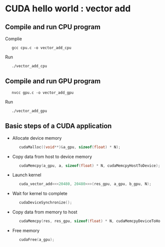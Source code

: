 # CUDA hello world : vector add
## Compile and run CPU program
Complie 
```shell
   gcc cpu.c -o vector_add_cpu
```
Run
```Shell
   ./vector_add_cpu
```
## Compile and run GPU program
```shell
   nvcc gpu.c -o vector_add_gpu
```
Run
```Shell
   ./vector_add_gpu
```
## Basic steps of a CUDA application

 - Allocate device memory
   ```c
      cudaMalloc((void**)&a_gpu, sizeof(float) * N);
   ```
 - Copy data from host to device memory
   ```c
      cudaMemcpy(a_gpu, a, sizeof(float) * N, cudaMemcpyHostToDevice);
   ```
 - Launch kernel
   ```c
      cuda_vector_add<<<20480, 20480>>>(res_gpu, a_gpu, b_gpu, N);
   ```
 - Wait for kernel to complete
   ```c
      cudaDeviceSynchronize();
   ```
 - Copy data from memory to host
   ```c
      cudaMemcpy(res, res_gpu, sizeof(float) * N, cudaMemcpyDeviceToHost);
   ```
 - Free memory
   ```c
      cudaFree(a_gpu);
   ```
